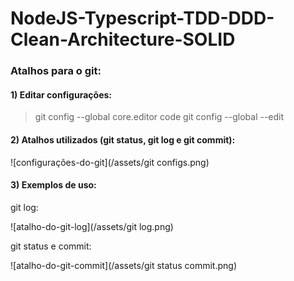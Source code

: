 # NodeJS-Typescript-TDD-DDD-Clean-Architecture-SOLID
 
### Atalhos para o git:

#### 1) Editar configurações:
> git config --global core.editor code
> git config --global --edit

#### 2) Atalhos utilizados (git status, git log e git commit):

 ![configurações-do-git](/assets/git configs.png)
 
#### 3) Exemplos de uso:

git log:

 ![atalho-do-git-log](/assets/git log.png)

 
 git status e commit:

 ![atalho-do-git-commit](/assets/git status commit.png)
